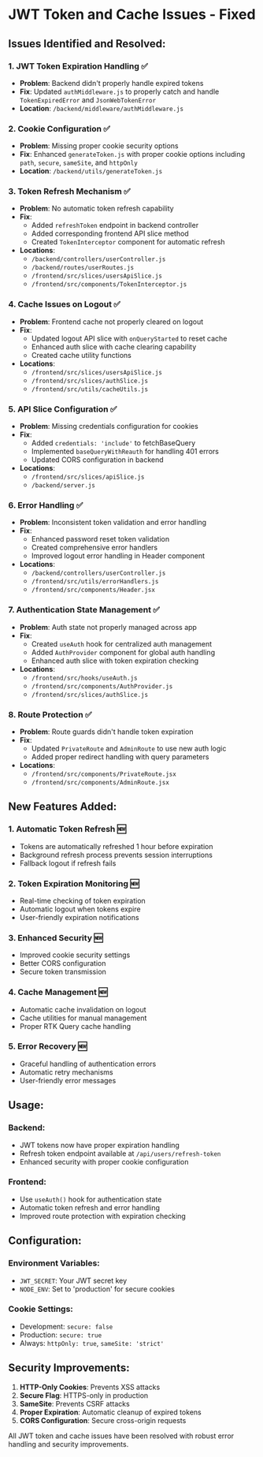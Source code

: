 # JWT Token and Cache Issues - Fixed

## Issues Identified and Resolved:

### 1. **JWT Token Expiration Handling** ✅
- **Problem**: Backend didn't properly handle expired tokens
- **Fix**: Updated `authMiddleware.js` to properly catch and handle `TokenExpiredError` and `JsonWebTokenError`
- **Location**: `/backend/middleware/authMiddleware.js`

### 2. **Cookie Configuration** ✅
- **Problem**: Missing proper cookie security options
- **Fix**: Enhanced `generateToken.js` with proper cookie options including `path`, `secure`, `sameSite`, and `httpOnly`
- **Location**: `/backend/utils/generateToken.js`

### 3. **Token Refresh Mechanism** ✅
- **Problem**: No automatic token refresh capability
- **Fix**: 
  - Added `refreshToken` endpoint in backend controller
  - Added corresponding frontend API slice method
  - Created `TokenInterceptor` component for automatic refresh
- **Locations**: 
  - `/backend/controllers/userController.js`
  - `/backend/routes/userRoutes.js`
  - `/frontend/src/slices/usersApiSlice.js`
  - `/frontend/src/components/TokenInterceptor.js`

### 4. **Cache Issues on Logout** ✅
- **Problem**: Frontend cache not properly cleared on logout
- **Fix**: 
  - Updated logout API slice with `onQueryStarted` to reset cache
  - Enhanced auth slice with cache clearing capability
  - Created cache utility functions
- **Locations**: 
  - `/frontend/src/slices/usersApiSlice.js`
  - `/frontend/src/slices/authSlice.js`
  - `/frontend/src/utils/cacheUtils.js`

### 5. **API Slice Configuration** ✅
- **Problem**: Missing credentials configuration for cookies
- **Fix**: 
  - Added `credentials: 'include'` to fetchBaseQuery
  - Implemented `baseQueryWithReauth` for handling 401 errors
  - Updated CORS configuration in backend
- **Locations**: 
  - `/frontend/src/slices/apiSlice.js`
  - `/backend/server.js`

### 6. **Error Handling** ✅
- **Problem**: Inconsistent token validation and error handling
- **Fix**: 
  - Enhanced password reset token validation
  - Created comprehensive error handlers
  - Improved logout error handling in Header component
- **Locations**: 
  - `/backend/controllers/userController.js`
  - `/frontend/src/utils/errorHandlers.js`
  - `/frontend/src/components/Header.jsx`

### 7. **Authentication State Management** ✅
- **Problem**: Auth state not properly managed across app
- **Fix**: 
  - Created `useAuth` hook for centralized auth management
  - Added `AuthProvider` component for global auth handling
  - Enhanced auth slice with token expiration checking
- **Locations**: 
  - `/frontend/src/hooks/useAuth.js`
  - `/frontend/src/components/AuthProvider.js`
  - `/frontend/src/slices/authSlice.js`

### 8. **Route Protection** ✅
- **Problem**: Route guards didn't handle token expiration
- **Fix**: 
  - Updated `PrivateRoute` and `AdminRoute` to use new auth logic
  - Added proper redirect handling with query parameters
- **Locations**: 
  - `/frontend/src/components/PrivateRoute.jsx`
  - `/frontend/src/components/AdminRoute.jsx`

## New Features Added:

### 1. **Automatic Token Refresh** 🆕
- Tokens are automatically refreshed 1 hour before expiration
- Background refresh process prevents session interruptions
- Fallback logout if refresh fails

### 2. **Token Expiration Monitoring** 🆕
- Real-time checking of token expiration
- Automatic logout when tokens expire
- User-friendly expiration notifications

### 3. **Enhanced Security** 🆕
- Improved cookie security settings
- Better CORS configuration
- Secure token transmission

### 4. **Cache Management** 🆕
- Automatic cache invalidation on logout
- Cache utilities for manual management
- Proper RTK Query cache handling

### 5. **Error Recovery** 🆕
- Graceful handling of authentication errors
- Automatic retry mechanisms
- User-friendly error messages

## Usage:

### Backend:
- JWT tokens now have proper expiration handling
- Refresh token endpoint available at `/api/users/refresh-token`
- Enhanced security with proper cookie configuration

### Frontend:
- Use `useAuth()` hook for authentication state
- Automatic token refresh and error handling
- Improved route protection with expiration checking

## Configuration:

### Environment Variables:
- `JWT_SECRET`: Your JWT secret key
- `NODE_ENV`: Set to 'production' for secure cookies

### Cookie Settings:
- Development: `secure: false`
- Production: `secure: true`
- Always: `httpOnly: true`, `sameSite: 'strict'`

## Security Improvements:

1. **HTTP-Only Cookies**: Prevents XSS attacks
2. **Secure Flag**: HTTPS-only in production
3. **SameSite**: Prevents CSRF attacks
4. **Proper Expiration**: Automatic cleanup of expired tokens
5. **CORS Configuration**: Secure cross-origin requests

All JWT token and cache issues have been resolved with robust error handling and security improvements.
